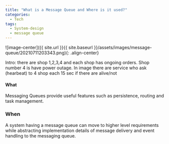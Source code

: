 ```yaml
---
title: "What is a Message Queue and Where is it used?"
categories:
  - Tech
tags:
  - System-design
  - message queue
---
```

![image-center]({{ site.url }}{{ site.baseurl }}/assets/images/message-queue/20210711203343.png){: .align-center}

Intro: there are shop 1,2,3,4 and each shop has ongoing orders. Shop number 4 is have power outage. In image there are service who ask (hearbeat) to 4 shop each 15 sec if there are alive/not

#### What
Messaging Queues provide useful features such as persistence, routing and task management. 

### When
A system having a message queue can move to higher level requirements while abstracting implementation details of message delivery and event handling to the messaging queue.
